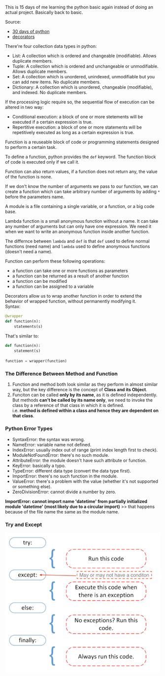 This is 15 days of me learning the python basic again instead of doing an actual project. Basically back to basic.

Source:
- [30 days of python](https://github.com/Asabeneh/30-Days-Of-Python)
- [decorators](https://stackoverflow.com/a/1594484)

There're four collection data types in python:
- List: A collection which is ordered and changeable (modifiable). Allows duplicate members.
- Tuple: A collection which is ordered and unchangeable or unmodifiable. Allows duplicate members.
- Set: A collection which is unordered, unindexed, unmodifiable but you can add new items. No duplicate members.
- Dictionary: A collection which is unordered, changeable (modifiable), and indexed. No duplicate members.

If the processing logic require so, the sequential flow of execution can be altered in two way:
- Conditional execution: a block of one or more stetements will be executed if a certain expression is true.
- Repertitive execution: a block of one or more statements will be repetitively executed as long as a certain expression is true.

Function is a reuseable block of code or programming statements  designed to perform a certain task.

To define a function, python provides the `def` keyword. The function block of code is executed only if we call it.

Function can also return values, if a function does not return any, the value of the function is none.

If we don't know the number of arguments we pass to our function, we can create a function which can take arbitrary number of arguments by adding `*` before the parameters name.

A module is a file containing a single variable, or a function, or a big code base.

Lambda function is a small anonymous function without a name. It can take any number of arguments but can only have one expression. We need it when we want to write an anonymous function inside another function.

The differnce between `lambda` and `def` is that `def` used to define normal functions (need name) and `lambda` used to define anonymous functions (doesn't need a name).

Function can perform these following operations:
- a function can take one or more functions as parameters
- a function can be returned as a result of another function
- a function can be modified
- a function can be assigned to a variable

Decorators allow us to wrap another function in order to extend the behavior of wrapped function, without permanently modifying it. <br>
Syntax:

```python
@wrapper
def function(n):
    statements(s)
```

That's similar to:

```python
def function(n):
    statement(s)

function = wrapper(function)
```

### The Difference Between Method and Function

1. Function and method both look similar as they perform in almost similar way, but the key difference is the concept of **Class and its Object**.
2. Funciton can be called **only by its name**, as it is defined independently. But methods **can't be called by its name only**, we need to invoke the class by a reference of that class in which it is defined. <br>
i.e. **method is defined within a class and hence they are dependent on that class**.

### Python Error Types

- SyntaxError: the syntax was wrong.
- NameError: variable name not defined.
- IndexError: usually index out of range (print index length first to check).
- ModuleNotFoundError: there's no such module.
- AttributeError: the module doesn't have such attribute or function.
- KeyError: basically a typo.
- TypeError: different data type (convert the data type first).
- ImportError: there's no such function in the module.
- ValueError: there's a problem with the value (whether it's not supported or something else).
- ZeroDivisionError: cannot divide a number by zero.

**ImportError: cannot import name 'datetime' from partially initialized module 'datetime' (most likely due to a circular import)** >> that happens because of the file name the same as the module name.

### Try and Except

![](try-except.png)
